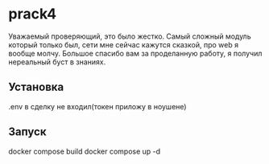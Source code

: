 # prack4
 
Уважаемый проверяющий, это было жестко. Самый сложный модуль который только был, сети мне сейчас кажутся сказкой, про web я вообще молчу. Большое спасибо вам за проделанную работу, я получил нереальный буст в знаниях.

## Установка

.env в сделку не входил(токен приложу в ноушене)
## Запуск
docker compose build 
docker compose up -d
